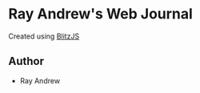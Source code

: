 # Ray Andrew's Web Journal

Created using [BlitzJS](https://github.com/blitz-js/blitz)

## Author

- Ray Andrew
